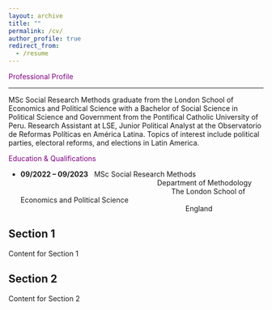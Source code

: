 ```yaml
---
layout: archive
title: ""
permalink: /cv/
author_profile: true
redirect_from:
  - /resume
---
```


<span style="color:#800080">Professional Profile</span>
<hr style="border-color:#800080">

MSc Social Research Methods graduate from the London School of Economics and Political Science with a Bachelor of Social Science in Political Science and Government from the Pontifical Catholic University of Peru. Research Assistant at LSE, Junior Political Analyst at the Observatorio de Reformas Políticas en América Latina. Topics of interest include political parties, electoral reforms, and elections in Latin America.

<span style="color:#800080">Education & Qualifications</span>

- **09/2022 – 09/2023** &nbsp; MSc Social Research Methods  
  &emsp;&emsp;&emsp;&emsp;&emsp;&emsp;&emsp;&emsp;&emsp;&emsp;&emsp;&emsp;&emsp;&emsp;&emsp;&emsp;&emsp;&emsp;&emsp; Department of Methodology  
  &emsp;&emsp;&emsp;&emsp;&emsp;&emsp;&emsp;&emsp;&emsp;&emsp;&emsp;&emsp;&emsp;&emsp;&emsp;&emsp;&emsp;&emsp;&emsp;&emsp;&emsp; The London School of Economics and Political Science  
  &emsp;&emsp;&emsp;&emsp;&emsp;&emsp;&emsp;&emsp;&emsp;&emsp;&emsp;&emsp;&emsp;&emsp;&emsp;&emsp;&emsp;&emsp;&emsp;&emsp;&emsp;&emsp;&emsp; England


## Section 1
Content for Section 1

## Section 2
Content for Section 2
<!-- Add more sections and content as needed -->
